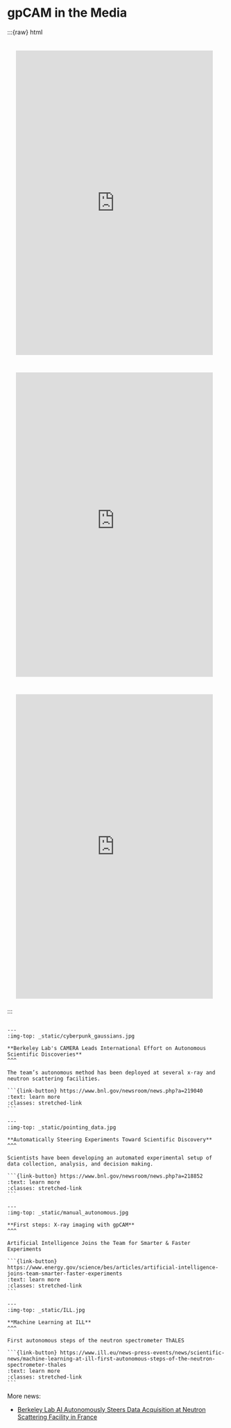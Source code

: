 # gpCAM in the Media

:::{raw} html

<iframe width="90%" height="700" style="padding: 20px;" src="https://cs.lbl.gov/news-media/news/2021/berkeley-labs-camera-leads-international-effort-on-autonomous-scientific-discoveries/" frameborder="0" allowfullscreen></iframe><br />
<iframe width="90%" height="700" style="padding: 20px;" src="https://berstructuralbioportal.org/ai-accelerates-autonomous-discovery-at-doe-synchrotron-and-neutron-facilities/" frameborder="0" allowfullscreen></iframe><br />
<iframe width="90%" height="700" style="padding: 20px;" src="https://www.ill.eu/news-press-events/news/scientific-news/the-institut-laue-langevin-part-of-project-on-autonomous-experiments" frameborder="0" allowfullscreen></iframe><br />
:::

````{panels}

---
:img-top: _static/cyberpunk_gaussians.jpg

**Berkeley Lab's CAMERA Leads International Effort on Autonomous Scientific Discoveries**
^^^

The team’s autonomous method has been deployed at several x-ray and neutron scattering facilities.

```{link-button} https://www.bnl.gov/newsroom/news.php?a=219040
:text: learn more
:classes: stretched-link
```

---
:img-top: _static/pointing_data.jpg

**Automatically Steering Experiments Toward Scientific Discovery**
^^^

Scientists have been developing an automated experimental setup of data collection, analysis, and decision making.

```{link-button} https://www.bnl.gov/newsroom/news.php?a=218852
:text: learn more
:classes: stretched-link
```

---
:img-top: _static/manual_autonomous.jpg

**First steps: X-ray imaging with gpCAM**
^^^

Artificial Intelligence Joins the Team for Smarter & Faster Experiments

```{link-button} https://www.energy.gov/science/bes/articles/artificial-intelligence-joins-team-smarter-faster-experiments
:text: learn more
:classes: stretched-link
```

---
:img-top: _static/ILL.jpg

**Machine Learning at ILL**
^^^

First autonomous steps of the neutron spectrometer ThALES

```{link-button} https://www.ill.eu/news-press-events/news/scientific-news/machine-learning-at-ill-first-autonomous-steps-of-the-neutron-spectrometer-thales
:text: learn more
:classes: stretched-link
```

````

More news:
- [Berkeley Lab AI Autonomously Steers Data Acquisition at Neutron Scattering Facility in France](https://crd.lbl.gov/news-and-publications/news/2020/berkeley-lab-ai-autonomously-steers-data-acquisition-at-neutron-scattering-facility-in-france)
